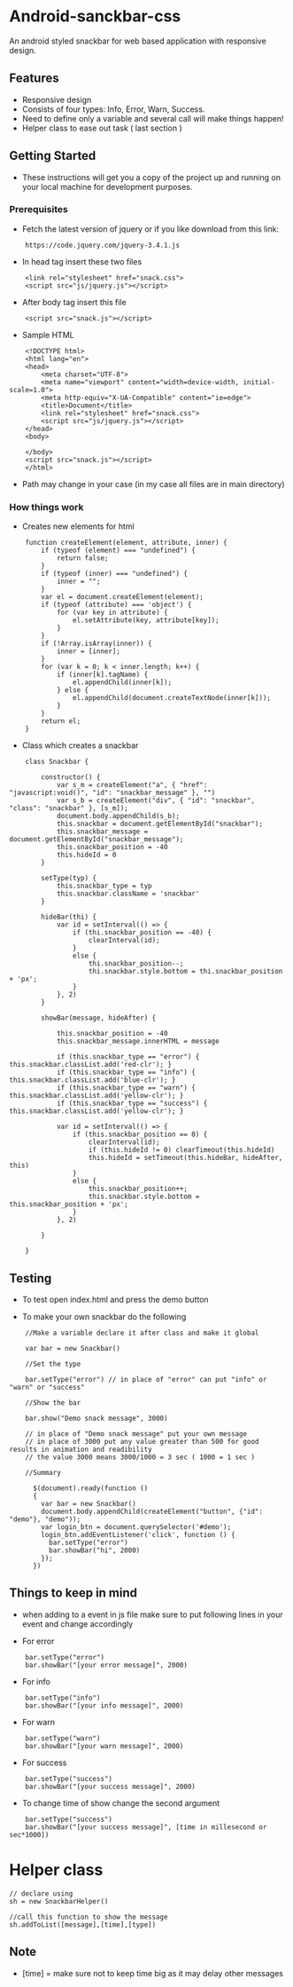 # Android-sanckbar-css

An android styled snackbar for web based application with responsive design.

## Features

* Responsive design
* Consists of four types: Info, Error, Warn, Success.
* Need to define only a variable and several call will make things happen!
* Helper class to ease out task ( last section )

## Getting Started

* These instructions will get you a copy of the project up and running on your local machine for development purposes. 

### Prerequisites

* Fetch the latest version of jquery or if you like download from this link:

```
    https://code.jquery.com/jquery-3.4.1.js
```

* In head tag insert these two files

```
    <link rel="stylesheet" href="snack.css">
    <script src="js/jquery.js"></script>
```

* After body tag insert this file

```
    <script src="snack.js"></script>
```

* Sample HTML

```
    <!DOCTYPE html>
    <html lang="en">
    <head>
        <meta charset="UTF-8">
        <meta name="viewport" content="width=device-width, initial-scale=1.0">
        <meta http-equiv="X-UA-Compatible" content="ie=edge">
        <title>Document</title>
        <link rel="stylesheet" href="snack.css">
        <script src="js/jquery.js"></script>
    </head>
    <body>

    </body>
    <script src="snack.js"></script>
    </html>
```

* Path may change in your case (in my case all files are in main directory)

### How things work

* Creates new elements for html

```
    function createElement(element, attribute, inner) {
        if (typeof (element) === "undefined") {
            return false;
        }
        if (typeof (inner) === "undefined") {
            inner = "";
        }
        var el = document.createElement(element);
        if (typeof (attribute) === 'object') {
            for (var key in attribute) {
                el.setAttribute(key, attribute[key]);
            }
        }
        if (!Array.isArray(inner)) {
            inner = [inner];
        }
        for (var k = 0; k < inner.length; k++) {
            if (inner[k].tagName) {
                el.appendChild(inner[k]);
            } else {
                el.appendChild(document.createTextNode(inner[k]));
            }
        }
        return el;
    }
```

* Class which creates a snackbar

```
    class Snackbar {

        constructor() {
            var s_m = createElement("a", { "href": "javascript:void()", "id": "snackbar_message" }, "")
            var s_b = createElement("div", { "id": "snackbar", "class": "snackbar" }, [s_m]);
            document.body.appendChild(s_b);
            this.snackbar = document.getElementById("snackbar");
            this.snackbar_message = document.getElementById("snackbar_message");
            this.snackbar_position = -40
            this.hideId = 0
        }

        setType(typ) {
            this.snackbar_type = typ
            this.snackbar.className = 'snackbar'
        }

        hideBar(thi) {
            var id = setInterval(() => {
                if (thi.snackbar_position == -40) {
                    clearInterval(id);
                }
                else {
                    thi.snackbar_position--;
                    thi.snackbar.style.bottom = thi.snackbar_position + 'px';
                }
            }, 2)
        }

        showBar(message, hideAfter) {

            this.snackbar_position = -40
            this.snackbar_message.innerHTML = message

            if (this.snackbar_type == "error") { this.snackbar.classList.add('red-clr'); }
            if (this.snackbar_type == "info") { this.snackbar.classList.add('blue-clr'); }
            if (this.snackbar_type == "warn") { this.snackbar.classList.add('yellow-clr'); }
            if (this.snackbar_type == "success") { this.snackbar.classList.add('yellow-clr'); }

            var id = setInterval(() => {
                if (this.snackbar_position == 0) {
                    clearInterval(id);
                    if (this.hideId != 0) clearTimeout(this.hideId)
                    this.hideId = setTimeout(this.hideBar, hideAfter, this)
                }
                else {
                    this.snackbar_position++;
                    this.snackbar.style.bottom = this.snackbar_position + 'px';
                }
            }, 2)

        }

    }
```

## Testing

* To test open index.html and press the demo button

* To make your own snackbar do the following

```
    //Make a variable declare it after class and make it global

    var bar = new Snackbar()

    //Set the type

    bar.setType("error") // in place of "error" can put "info" or "warn" or "success"

    //Show the bar 

    bar.show("Demo snack message", 3000) 

    // in place of "Demo snack message" put your own message 
    // in place of 3000 put any value greater than 500 for good results in animation and readibility
    // the value 3000 means 3000/1000 = 3 sec ( 1000 = 1 sec )

    //Summary 

      $(document).ready(function () 
      {
        var bar = new Snackbar()
        document.body.appendChild(createElement("button", {"id": "demo"}, "demo"));
        var login_btn = document.querySelector('#demo');
        login_btn.addEventListener('click', function () {
          bar.setType("error")
          bar.showBar("hi", 2000) 
        });
      })
```

## Things to keep in mind

* when adding to a event in js file make sure to put following lines in your event and change accordingly

* For error 

```
    bar.setType("error")
    bar.showBar("[your error message]", 2000) 
```

* For info 

```
    bar.setType("info")
    bar.showBar("[your info message]", 2000) 
```

* For warn

```
    bar.setType("warn")
    bar.showBar("[your warn message]", 2000) 
```

* For success 

```
    bar.setType("success")
    bar.showBar("[your success message]", 2000) 
```

* To change time of show change the second argument

```
    bar.setType("success")
    bar.showBar("[your success message]", [time in millesecond or sec*1000])
```

# Helper class

```
// declare using
sh = new SnackbarHelper()

//call this function to show the message
sh.addToList([message],[time],[type])

```

## Note

* [time] = make sure not to keep time big as it may delay other messages

